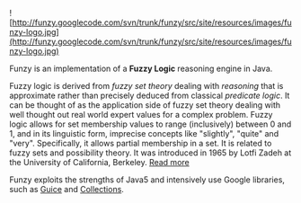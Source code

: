 ![http://funzy.googlecode.com/svn/trunk/funzy/src/site/resources/images/funzy-logo.jpg](http://funzy.googlecode.com/svn/trunk/funzy/src/site/resources/images/funzy-logo.jpg)

Funzy is an implementation of a **Fuzzy Logic** reasoning engine in Java.

Fuzzy logic is derived from _fuzzy set theory_ dealing with _reasoning_ that is approximate rather than precisely deduced from classical _predicate logic_. It can be thought of as the application side of fuzzy set theory dealing with well thought out real world expert values for a complex problem.
Fuzzy logic allows for set membership values to range (inclusively) between 0 and 1, and in its linguistic form, imprecise concepts like "slightly", "quite" and "very". Specifically, it allows partial membership in a set. It is related to fuzzy sets and possibility theory. It was introduced in 1965 by Lotfi Zadeh at the University of California, Berkeley. [Read more](http://en.wikipedia.org/wiki/Fuzzy_logic)

Funzy exploits the strengths of Java5 and intensively use Google libraries, such as [Guice](http://code.google.com/p/google-guice) and [Collections](http://code.google.com/p/google-collections).